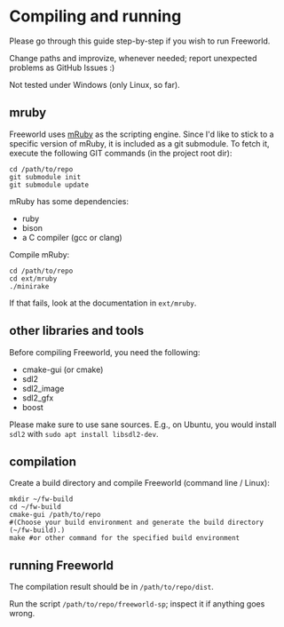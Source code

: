 # Compiling and running

Please go through this guide step-by-step if you wish to run Freeworld.

Change paths and improvize, whenever needed; report unexpected problems as GitHub Issues :)

Not tested under Windows (only Linux, so far).

## mruby

Freeworld uses [mRuby](http://mruby.org) as the scripting engine.
Since I'd like to stick to a specific version of mRuby, it is included as a git submodule. To fetch it, execute the following GIT commands (in the project root dir):
```
cd /path/to/repo
git submodule init
git submodule update
```

mRuby has some dependencies:
 * ruby
 * bison
 * a C compiler (gcc or clang)

Compile mRuby:
```
cd /path/to/repo
cd ext/mruby
./minirake
```
If that fails, look at the documentation in `ext/mruby`.

## other libraries and tools

Before compiling Freeworld, you need the following:
 * cmake-gui (or cmake)
 * sdl2
 * sdl2\_image
 * sdl2\_gfx
 * boost

Please make sure to use sane sources. E.g., on Ubuntu, you would install `sdl2` with `sudo apt install libsdl2-dev`.

## compilation

Create a build directory and compile Freeworld (command line / Linux):
```
mkdir ~/fw-build
cd ~/fw-build
cmake-gui /path/to/repo
#(Choose your build environment and generate the build directory (~/fw-build).)
make #or other command for the specified build environment
```

## running Freeworld

The compilation result should be in `/path/to/repo/dist`.

Run the script `/path/to/repo/freeworld-sp`; inspect it if anything goes wrong.
